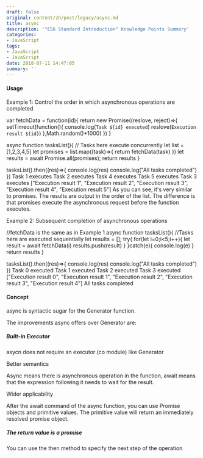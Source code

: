 ```yaml
---
draft: false
original: content/zh/post/legacy/async.md
title: async
description: '"ES6 Standard Introduction" Knowledge Points Summary'
categories:
- JavaScript
tags:
- JavaScript
- JavaScript
date: 2018-07-11 14:47:05
summary: ''
---
```


#### Usage
Example 1: Control the order in which asynchronous operations are completed

var fetchData = function(id){
return new Promise((reslove, reject)=>{
setTimeout(function(){
console.log(`Task ${id} executed`)
reslove(`Execution result ${id}`)
},Math.random()*1000)
})
}

async function tasksList(){
// Tasks here execute concurrently
let list = [1,2,3,4,5]
let promises = list.map((task)=>{
return fetchData(task)
})
let results = await Promise.all(promises);
return results
}

tasksList().then((res)=>{
console.log(res)
console.log("All tasks completed")
})
Task 1 executes
Task 2 executes
Task 4 executes
Task 5 executes
Task 3 executes
["Execution result 1", "Execution result 2", "Execution result 3", "Execution result 4", "Execution result 5"]
As you can see, it's very similar to promises. The results are output in the order of the list. The difference is that promises execute the asynchronous request before the function executes.

Example 2: Subsequent completion of asynchronous operations

//fetchData is the same as in Example 1
async function tasksList(){
//Tasks here are executed sequentially
let results = [];
try{
for(let i=0;i<5;i++){
let result = await fetchData(i)
results.push(result)
}
}catch(e){
console.log(e)
}
return results
}

tasksList().then((res)=>{
console.log(res)
console.log("All tasks completed")
})
Task 0 executed
Task 1 executed
Task 2 executed
Task 3 executed
["Execution result 0", "Execution result 1", "Execution result 2", "Execution result 3", "Execution result 4"]
All tasks completed

#### Concept
async is syntactic sugar for the Generator function.

The improvements async offers over Generator are:
##### Built-in Executor

asycn does not require an executor (co module) like Generator

Better semantics

Async means there is asynchronous operation in the function, await means that the expression following it needs to wait for the result.

Wider applicability

After the await command of the async function, you can use Promise objects and primitive values. The primitive value will return an immediately resolved promise object.

##### The return value is a promise

You can use the then method to specify the next step of the operation
